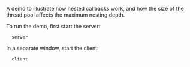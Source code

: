 A demo to illustrate how nested callbacks work, and how the size of
the thread pool affects the maximum nesting depth.

To run the demo, first start the server:

      server

In a separate window, start the client:

      client
